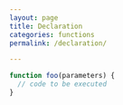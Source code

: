 ```yaml
---
layout: page
title: Declaration
categories: functions
permalink: /declaration/ 

---
```


```js
function foo(parameters) {
  // code to be executed
}
```

